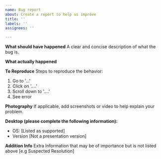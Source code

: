 ```yaml
---
name: Bug report
about: Create a report to help us improve
title: ''
labels: ''
assignees: ''

---
```


**What should have happened**
A clear and concise description of what the bug is.

**What actually happened**

**To Reproduce**
Steps to reproduce the behavior:
1. Go to '...'
2. Click on '....'
3. Scroll down to '....'
4. See error

**Photography**
If applicable, add screenshots or video to help explain your problem.

**Desktop (please complete the following information):**
 - OS: [Listed as supported]
 - Version [Not a presentation version]
 
 **Addition Info**
 Extra Information that may be of importance but is not listed above [e.g Suspected Resolution]
